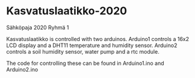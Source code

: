 # Kasvatuslaatikko-2020
Sähköpaja 2020
Ryhmä 1

Kasvatuslaatikko is controlled with two arduinos. Arduino1 controls a 16x2 LCD display and a DHT11 temperature and humidity sensor. Arduino2 controls a soil humidity sensor, water pump and a rtc module. 

The code for controlling these can be found in Arduino1.ino and Arduino2.ino
